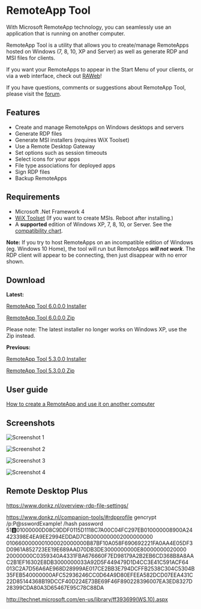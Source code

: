 <meta name="google-site-verification" content="MGrMbBi28Ut57MeqKI6srDSmlrprH0lug6rwNMIi0_A" />

# RemoteApp Tool

With Microsoft RemoteApp technology, you can seamlessly use an application that is running on another computer.

RemoteApp Tool is a utility that allows you to create/manage RemoteApps hosted on Windows (7, 8, 10, XP and Server) as well as generate RDP and MSI files for clients.

If you want your RemoteApps to appear in the Start Menu of your clients, or via a web interface, check out [RAWeb](https://github.com/kimmknight/raweb)!

If you have questions, comments or suggestions about RemoteApp Tool, please visit the [forum](https://groups.google.com/forum/embed/?place=forum/remoteapptool).

## Features

* Create and manage RemoteApps on Windows desktops and servers
* Generate RDP files
* Generate MSI installers (requires WiX Toolset)
* Use a Remote Desktop Gateway
* Set options such as session timeouts
* Select icons for your apps
* File type associations for deployed apps
* Sign RDP files
* Backup RemoteApps

## Requirements

* Microsoft .Net Framework 4
* [WiX Toolset](http://wixtoolset.org/) (If you want to create MSIs. Reboot after installing.)
* A **supported** edition of Windows XP, 7, 8, 10, or Server. See the [compatibility chart](https://github.com/kimmknight/remoteapptool/wiki/Windows-Compatibility).

**Note:** If you try to host RemoteApps on an incompatible edition of Windows (eg. Windows 10 Home), the tool will run but RemoteApps ***will not work***. The RDP client will appear to be connecting, then just disappear with no error shown.

## Download

**Latest:**

[RemoteApp Tool 6.0.0.0 Installer](https://github.com/kimmknight/remoteapptool/releases/download/v6.0.0.0/RemoteApp.Tool.6000.msi)

[RemoteApp Tool 6.0.0.0 Zip](https://github.com/kimmknight/remoteapptool/releases/download/v6.0.0.0/RemoteApp.Tool.6000.zip)

Please note: The latest installer no longer works on Windows XP, use the Zip instead.

**Previous:**

[RemoteApp Tool 5.3.0.0 Installer](http://www.kimknight.net/remoteapptool/RemoteApp%20Tool%205300.msi)

[RemoteApp Tool 5.3.0.0 Zip](http://www.kimknight.net/remoteapptool/remoteapptool5300.zip)

## User guide

[How to create a RemoteApp and use it on another computer](https://github.com/kimmknight/remoteapptool/wiki/Create-a-RemoteApp-and-use-it-on-another-computer)

## Screenshots

![Screenshot 1](https://raw.githubusercontent.com/wiki/kimmknight/remoteapptool/images/screenshots/ss1.png)

![Screenshot 2](https://raw.githubusercontent.com/wiki/kimmknight/remoteapptool/images/screenshots/ss2.png)

![Screenshot 3](https://raw.githubusercontent.com/wiki/kimmknight/remoteapptool/images/screenshots/ss3.png)

![Screenshot 4](https://raw.githubusercontent.com/wiki/kimmknight/remoteapptool/images/screenshots/ss4.png)

## Remote Desktop Plus
https://www.donkz.nl/overview-rdp-file-settings/

https://www.donkz.nl/companion-tools/#rdpprofile
gencrypt /p:P@sswordExample! /hash
password 51:b:01000000D08C9DDF0115D1118C7A00C04FC297EB010000008900A24423398E4EA9EE2994EDDAD7CB0000000002000000000
0106600000001000020000000B87BF10A058F690692221FA0AA4E05DF3D0961A852723EE19E689AAD70DB3DE3000000000E80000000020000
20000000C0359340A4331FBA676660F7ED98179A2B2EB6CD368B8A8AAC2B1EF16302E8DB3000000033A92D5F449479D1D4CC3E41C591ACF64
013C2A7D56A6AE968D28999AE017CE2BB3E794DCFFB2538C304C5304B35FEB540000000AFC52936246CC0D64A9D80EFEEA582DCD07EEA431C
22D85144368B19DCCF40D224E73BE69F46F890228396007EA3ED8327D28399CDA80A3D65467E95C78C88DA

http://technet.microsoft.com/en-us/library/ff393699(WS.10).aspx


